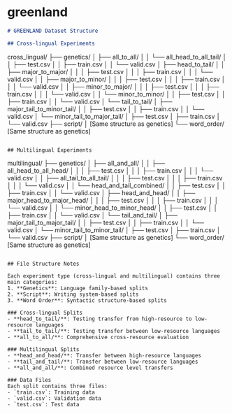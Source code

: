 # greenland


```markdown
# GREENLAND Dataset Structure

## Cross-lingual Experiments
```
cross_lingual/
├── genetics/
│   ├── all_to_all/
│   │   └── all_head_to_all_tail/
│   │       ├── test.csv
│   │       ├── train.csv
│   │       └── valid.csv
│   ├── head_to_tail/
│   │   ├── major_to_major/
│   │   │   ├── test.csv
│   │   │   ├── train.csv
│   │   │   └── valid.csv
│   │   ├── major_to_minor/
│   │   │   ├── test.csv
│   │   │   ├── train.csv
│   │   │   └── valid.csv
│   │   ├── minor_to_major/
│   │   │   ├── test.csv
│   │   │   ├── train.csv
│   │   │   └── valid.csv
│   │   └── minor_to_minor/
│   │       ├── test.csv
│   │       ├── train.csv
│   │       └── valid.csv
│   └── tail_to_tail/
│       ├── major_tail_to_minor_tail/
│       │   ├── test.csv
│       │   ├── train.csv
│       │   └── valid.csv
│       └── minor_tail_to_major_tail/
│           ├── test.csv
│           ├── train.csv
│           └── valid.csv
├── script/
│   [Same structure as genetics]
└── word_order/
    [Same structure as genetics]
```

## Multilingual Experiments
```
multilingual/
├── genetics/
│   ├── all_and_all/
│   │   ├── all_head_to_all_head/
│   │   │   ├── test.csv
│   │   │   ├── train.csv
│   │   │   └── valid.csv
│   │   ├── all_tail_to_all_tail/
│   │   │   ├── test.csv
│   │   │   ├── train.csv
│   │   │   └── valid.csv
│   │   └── head_and_tail_combined/
│   │       ├── test.csv
│   │       ├── train.csv
│   │       └── valid.csv
│   ├── head_and_head/
│   │   ├── major_head_to_major_head/
│   │   │   ├── test.csv
│   │   │   ├── train.csv
│   │   │   └── valid.csv
│   │   └── minor_head_to_minor_head/
│   │       ├── test.csv
│   │       ├── train.csv
│   │       └── valid.csv
│   └── tail_and_tail/
│       ├── major_tail_to_major_tail/
│       │   ├── test.csv
│       │   ├── train.csv
│       │   └── valid.csv
│       └── minor_tail_to_minor_tail/
│           ├── test.csv
│           ├── train.csv
│           └── valid.csv
├── script/
│   [Same structure as genetics]
└── word_order/
    [Same structure as genetics]
```

## File Structure Notes

Each experiment type (cross-lingual and multilingual) contains three main categories:
1. **Genetics**: Language family-based splits
2. **Script**: Writing system-based splits
3. **Word Order**: Syntactic structure-based splits

### Cross-lingual Splits
- **head_to_tail/**: Testing transfer from high-resource to low-resource languages
- **tail_to_tail/**: Testing transfer between low-resource languages
- **all_to_all/**: Comprehensive cross-resource evaluation

### Multilingual Splits
- **head_and_head/**: Transfer between high-resource languages
- **tail_and_tail/**: Transfer between low-resource languages
- **all_and_all/**: Combined resource level transfers

### Data Files
Each split contains three files:
- `train.csv`: Training data
- `valid.csv`: Validation data
- `test.csv`: Test data
```
